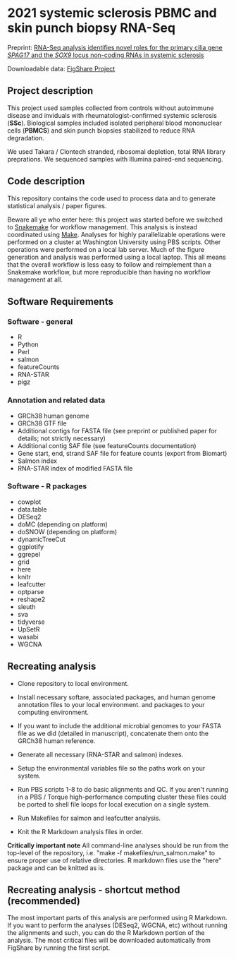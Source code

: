 # 2021 systemic sclerosis PBMC and skin punch biopsy RNA-Seq

Preprint: [RNA-Seq analysis identifies novel roles for the primary cilia gene *SPAG17* and the *SOX9* locus non-coding RNAs in systemic sclerosis](https://www.biorxiv.org/content/10.1101/2021.11.20.468677v1)

Downloadable data: [FigShare Project](https://figshare.com/projects/2021_Roberson_lab_systemic_sclerosis_transcriptome_data/118698)

## Project description
This project used samples collected from controls without autoimmune disease and inviduals with rheumatologist-confirmed systemic sclerosis (**SSc**). Biological samples included isolated peripheral blood mononuclear cells (**PBMCS**) and skin punch biopsies stabilized to reduce RNA degradation.

We used Takara / Clontech stranded, ribosomal depletion, total RNA library preprations. We sequenced samples with Illumina paired-end sequencing.

## Code description
This repository contains the code used to process data and to generate statistical analysis / paper figures.

Beware all ye who enter here: this project was started before we switched to [Snakemake](https://snakemake.readthedocs.io/en/stable/) for workflow management. This analysis is instead coordinated using [Make](https://www.gnu.org/software/make/manual/make.html). Analyses for highly parallelizable operations were performed on a cluster at Washington University using PBS scripts. Other operations were performed on a local lab server. Much of the figure generation and analysis was performed using a local laptop. This all means that the overall workflow is less easy to follow and reimplement than a Snakemake workflow, but more reproducible than having no workflow management at all.

## Software Requirements

### Software - general
* R
* Python
* Perl
* salmon
* featureCounts
* RNA-STAR
* pigz

### Annotation and related data
* GRCh38 human genome
* GRCh38 GTF file
* Additional contigs for FASTA file (see preprint or published paper for details; not strictly necessary)
* Additional contig SAF file (see featureCounts documentation)
* Gene start, end, strand SAF file for feature counts (export from Biomart)
* Salmon index
* RNA-STAR index of modified FASTA file

### Software - R packages
* cowplot
* data.table
* DESeq2
* doMC (depending on platform)
* doSNOW (depending on platform)
* dynamicTreeCut
* ggplotify
* ggrepel
* grid
* here
* knitr
* leafcutter
* optparse
* reshape2
* sleuth
* sva
* tidyverse
* UpSetR
* wasabi
* WGCNA

## Recreating analysis
* Clone repository to local environment.

* Install necessary softare, associated packages, and human genome annotation files to your local environment. and packages to your computing environment.

* If you want to include the additional microbial genomes to your FASTA file as we did (detailed in manuscript), concatenate them onto the GRCh38 human reference.

* Generate all necessary (RNA-STAR and salmon) indexes.

* Setup the environmental variables file so the paths work on your system.

* Run PBS scripts 1-8 to do basic alignments and QC. If you aren't running in a PBS / Torque high-performance computing cluster these files could be ported to shell file loops for local execution on a single system.

* Run Makefiles for salmon and leafcutter analysis.

* Knit the R Markdown analysis files in order.

**Critically important note** All command-line analyses should be run from the top-level of the repository, i.e. "make -f makefiles/run_salmon.make" to ensure proper use of relative directories. R markdown files use the "here" package and can be knitted as is.

## Recreating analysis - shortcut method (recommended)
The most important parts of this analysis are performed using R Markdown. If you want to perform the analyses (DESeq2, WGCNA, etc) without running the alignments and such, you can do the R Markdown portion of the analysis. The most critical files will be downloaded automatically from FigShare by running the first script.
